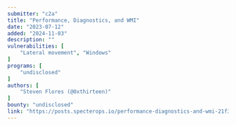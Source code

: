 ```yaml
---
submitter: "c2a"
title: "Performance, Diagnostics, and WMI"
date: "2023-07-12"
added: "2024-11-03"
description: ""
vulnerabilities: [
    "Lateral movement", "Windows"
]
programs: [
    "undisclosed"
]
authors: [
    "Steven Flores (@0xthirteen)"
]
bounty: "undisclosed"
link: "https://posts.specterops.io/performance-diagnostics-and-wmi-21f3e01790d3"
---
```




